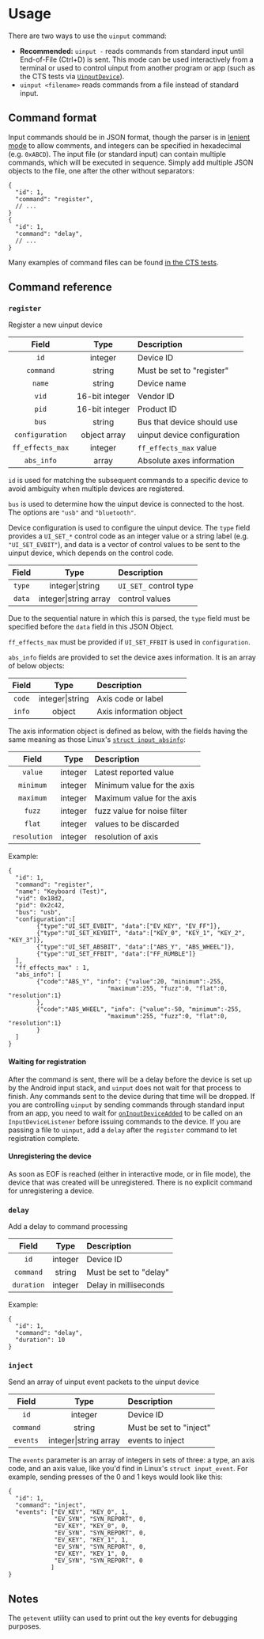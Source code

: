 # Usage

There are two ways to use the `uinput` command:

* **Recommended:** `uinput -` reads commands from standard input until End-of-File (Ctrl+D) is sent.
  This mode can be used interactively from a terminal or used to control uinput from another program
  or app (such as the CTS tests via [`UinputDevice`][UinputDevice]).
* `uinput <filename>` reads commands from a file instead of standard input.

[UinputDevice]: https://cs.android.com/android/platform/superproject/main/+/main:cts/libs/input/src/com/android/cts/input/UinputDevice.java

## Command format

Input commands should be in JSON format, though the parser is in [lenient mode] to allow comments,
and integers can be specified in hexadecimal (e.g. `0xABCD`). The input file (or standard input) can
contain multiple commands, which will be executed in sequence. Simply add multiple JSON objects to
the file, one after the other without separators:

```json5
{
  "id": 1,
  "command": "register",
  // ...
}
{
  "id": 1,
  "command": "delay",
  // ...
}
```

Many examples of command files can be found [in the CTS tests][cts-example-jsons].

[lenient mode]: https://developer.android.com/reference/android/util/JsonReader#setLenient(boolean)
[cts-example-jsons]: https://cs.android.com/android/platform/superproject/main/+/main:cts/tests/tests/hardware/res/raw/

## Command reference

### `register`

Register a new uinput device

| Field            | Type           | Description                |
|:----------------:|:--------------:|:-------------------------- |
| `id`             | integer        | Device ID                  |
| `command`        | string         | Must be set to "register"  |
| `name`           | string         | Device name                |
| `vid`            | 16-bit integer | Vendor ID                  |
| `pid`            | 16-bit integer | Product ID                 |
| `bus`            | string         | Bus that device should use |
| `configuration`  | object array   | uinput device configuration|
| `ff_effects_max` | integer        | `ff_effects_max` value     |
| `abs_info`       | array          | Absolute axes information  |

`id` is used for matching the subsequent commands to a specific device to avoid ambiguity when
multiple devices are registered.

`bus` is used to determine how the uinput device is connected to the host. The options are `"usb"`
and `"bluetooth"`.

Device configuration is used to configure the uinput device. The `type` field provides a `UI_SET_*`
control code as an integer value or a string label (e.g. `"UI_SET_EVBIT"`), and data is a vector of
control values to be sent to the uinput device, which depends on the control code.

| Field         |         Type          | Description            |
|:-------------:|:---------------------:|:-----------------------|
| `type`        |    integer\|string    | `UI_SET_` control type |
| `data`        | integer\|string array | control values         |

Due to the sequential nature in which this is parsed, the `type` field must be specified before
the `data` field in this JSON Object.

`ff_effects_max` must be provided if `UI_SET_FFBIT` is used in `configuration`.

`abs_info` fields are provided to set the device axes information. It is an array of below objects:

| Field         |      Type       | Description             |
|:-------------:|:---------------:|:------------------------|
| `code`        | integer\|string | Axis code or label      |
| `info`        |     object      | Axis information object |

The axis information object is defined as below, with the fields having the same meaning as those
Linux's [`struct input_absinfo`][struct input_absinfo]:

| Field         | Type          | Description                |
|:-------------:|:-------------:|:-------------------------- |
| `value`       | integer       | Latest reported value      |
| `minimum`     | integer       | Minimum value for the axis |
| `maximum`     | integer       | Maximum value for the axis |
| `fuzz`        | integer       | fuzz value for noise filter|
| `flat`        | integer       | values to be discarded     |
| `resolution`  | integer       | resolution of axis         |

Example:

```json5
{
  "id": 1,
  "command": "register",
  "name": "Keyboard (Test)",
  "vid": 0x18d2,
  "pid": 0x2c42,
  "bus": "usb",
  "configuration":[
        {"type":"UI_SET_EVBIT", "data":["EV_KEY", "EV_FF"]},
        {"type":"UI_SET_KEYBIT", "data":["KEY_0", "KEY_1", "KEY_2", "KEY_3"]},
        {"type":"UI_SET_ABSBIT", "data":["ABS_Y", "ABS_WHEEL"]},
        {"type":"UI_SET_FFBIT", "data":["FF_RUMBLE"]}
  ],
  "ff_effects_max" : 1,
  "abs_info": [
        {"code":"ABS_Y", "info": {"value":20, "minimum":-255,
                            "maximum":255, "fuzz":0, "flat":0, "resolution":1}
        },
        {"code":"ABS_WHEEL", "info": {"value":-50, "minimum":-255,
                            "maximum":255, "fuzz":0, "flat":0, "resolution":1}
        }
  ]
}
```

[struct input_absinfo]: https://cs.android.com/android/platform/superproject/main/+/main:bionic/libc/kernel/uapi/linux/input.h?q=%22struct%20input_absinfo%22

#### Waiting for registration

After the command is sent, there will be a delay before the device is set up by the Android input
stack, and `uinput` does not wait for that process to finish. Any commands sent to the device during
that time will be dropped. If you are controlling `uinput` by sending commands through standard
input from an app, you need to wait for [`onInputDeviceAdded`][onInputDeviceAdded] to be called on
an `InputDeviceListener` before issuing commands to the device. If you are passing a file to
`uinput`, add a `delay` after the `register` command to let registration complete.

[onInputDeviceAdded]: https://developer.android.com/reference/android/hardware/input/InputManager.InputDeviceListener.html

#### Unregistering the device

As soon as EOF is reached (either in interactive mode, or in file mode), the device that was created
will be unregistered. There is no explicit command for unregistering a device.

### `delay`

Add a delay to command processing

| Field         | Type          | Description                |
|:-------------:|:-------------:|:-------------------------- |
| `id`          | integer       | Device ID                  |
| `command`     | string        | Must be set to "delay"     |
| `duration`    | integer       | Delay in milliseconds      |

Example:

```json5
{
  "id": 1,
  "command": "delay",
  "duration": 10
}
```

### `inject`

Send an array of uinput event packets to the uinput device

| Field         |         Type          | Description                |
|:-------------:|:---------------------:|:-------------------------- |
| `id`          |        integer        | Device ID                  |
| `command`     |        string         | Must be set to "inject"    |
| `events`      | integer\|string array | events to inject           |

The `events` parameter is an array of integers in sets of three: a type, an axis code, and an axis
value, like you'd find in Linux's `struct input_event`. For example, sending presses of the 0 and 1
keys would look like this:

```json5
{
  "id": 1,
  "command": "inject",
  "events": ["EV_KEY", "KEY_0", 1,
             "EV_SYN", "SYN_REPORT", 0,
             "EV_KEY", "KEY_0", 0,
             "EV_SYN", "SYN_REPORT", 0,
             "EV_KEY", "KEY_1", 1,
             "EV_SYN", "SYN_REPORT", 0,
             "EV_KEY", "KEY_1", 0,
             "EV_SYN", "SYN_REPORT", 0
            ]
}
```

## Notes

The `getevent` utility can used to print out the key events for debugging purposes.
